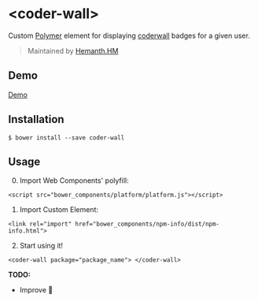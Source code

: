 # &lt;coder-wall&gt;

Custom [Polymer](http://polymer-project.org/) element for displaying [coderwall](http://coderwall.com) badges for a given user.

> Maintained by [Hemanth.HM](http://github.com/hemanth)

## Demo

[Demo](http://hemanth.github.io/web-components/coder-wall/index.html)

## Installation

`$ bower install --save coder-wall`

## Usage

0. Import Web Components' polyfill:

`<script src="bower_components/platform/platform.js"></script>`

1. Import Custom Element:

`<link rel="import" href="bower_components/npm-info/dist/npm-info.html">`

2. Start using it!

`<coder-wall package="package_name"> </coder-wall>`


__TODO:__

* Improve :lipstick:


